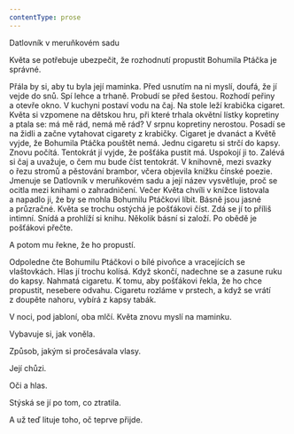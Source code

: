 ```yaml
---
contentType: prose
---
```


<section>

Datlovník v meruňkovém sadu

Květa se potřebuje ubezpečit, že rozhodnutí propustit Bohumila Ptáčka je správné.

Přála by si, aby tu byla její maminka. Před usnutím na ni myslí, doufá, že jí vejde do snů. Spí lehce a trhaně. Probudí se před šestou. Rozhodí peřiny a otevře okno. V kuchyni postaví vodu na čaj. Na stole leží krabička cigaret. Květa si vzpomene na dětskou hru, při které trhala okvětní lístky kopretiny a ptala se: má mě rád, nemá mě rád? V srpnu kopretiny nerostou. Posadí se na židli a začne vytahovat cigarety z krabičky. Cigaret je dvanáct a Květě vyjde, že Bohumila Ptáčka pouštět nemá. Jednu cigaretu si strčí do kapsy. Znovu počítá. Tentokrát jí vyjde, že pošťáka pustit má. Uspokojí ji to. Zalévá si čaj a uvažuje, o čem mu bude číst tentokrát. V knihovně, mezi svazky o řezu stromů a pěstování brambor, včera objevila knížku čínské poezie. Jmenuje se Datlovník v meruňkovém sadu a její název vysvětluje, proč se ocitla mezi knihami o zahradničení. Večer Květa chvíli v knížce listovala a napadlo ji, že by se mohla Bohumilu Ptáčkovi líbit. Básně jsou jasné a průzračné. Květa se trochu ostýchá je pošťákovi číst. Zdá se jí to příliš intimní. Snídá a prohlíží si knihu. Několik básní si založí. Po obědě je pošťákovi přečte.

A potom mu řekne, že ho propustí.

Odpoledne čte Bohumilu Ptáčkovi o bílé pivoňce a vracejících se vlaštovkách. Hlas jí trochu kolísá. Když skončí, nadechne se a zasune ruku do kapsy. Nahmatá cigaretu. K tomu, aby pošťákovi řekla, že ho chce propustit, nesebere odvahu. Cigaretu rozláme v prstech, a když se vrátí z doupěte nahoru, vybírá z kapsy tabák.

V noci, pod jabloní, oba mlčí. Květa znovu myslí na maminku.

Vybavuje si, jak voněla.

Způsob, jakým si pročesávala vlasy.

Její chůzi.

Oči a hlas.

Stýská se jí po tom, co ztratila.

A už teď lituje toho, oč teprve přijde.

</section>
